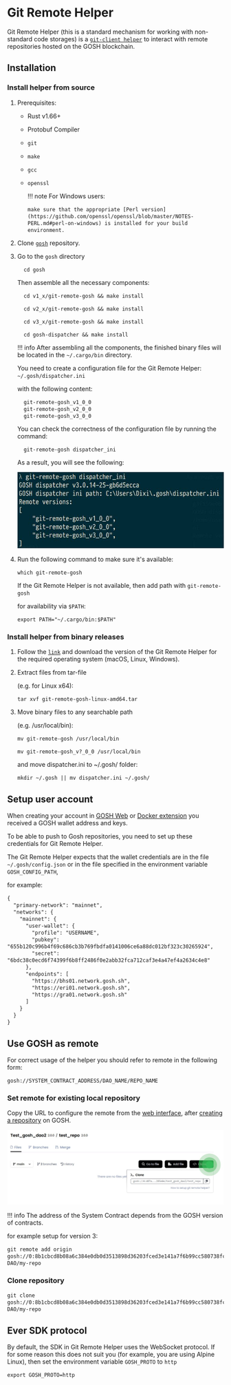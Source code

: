 # __Git Remote Helper__

Git Remote Helper (this is a standard mechanism for working with non-standard code storages) is a [`git-client helper`](https://git-scm.com/docs/gitremote-helpers#_description) to interact with remote repositories hosted on the GOSH blockchain. 

## __Installation__
### __Install helper from source__

1. Prerequisites:

      - Rust v1.66+
      - Protobuf Compiler
      - `git`
      - `make`
      - `gcc`
      - `openssl`

        !!! note
            For Windows users:
            
            make sure that the appropriate [Perl version](https://github.com/openssl/openssl/blob/master/NOTES-PERL.md#perl-on-windows) is installed for your build environment.

2. Clone [`gosh`](https://github.com/gosh-sh/gosh) repository.

3. Go to the `gosh` directory

    ```
      cd gosh
    ``` 

    Then assemble all the necessary components:

    ```
      cd v1_x/git-remote-gosh && make install
    ```

    ```
      cd v2_x/git-remote-gosh && make install
    ```

    ```
      cd v3_x/git-remote-gosh && make install
    ```

    ```
      cd gosh-dispatcher && make install
    ```

    !!! info
        After assembling all the components, the finished binary files will be located in the `~/.cargo/bin` directory.


      You need to create a configuration file for the Git Remote Helper: `~/.gosh/dispatcher.ini`

      with the following content:

    ```
      git-remote-gosh_v1_0_0
      git-remote-gosh_v2_0_0
      git-remote-gosh_v3_0_0
    ```


      You can check the correctness of the configuration file by running the command:

    ```
      git-remote-gosh dispatcher_ini
    ```


      As a result, you will see the following:

      ![](../images/git_remote_helper_dispatcher_ini.jpg)


4. Run the following command to make sure it's available:

    ```
    which git-remote-gosh
    ```

    If the Git Remote Helper is not available, then add path with `git-remote-gosh`
    
    for availability via `$PATH`:

    ```
    export PATH="~/.cargo/bin:$PATH"
    ```


### __Install helper from binary releases__


1. Follow the [`link`](https://github.com/gosh-sh/gosh/releases)
and download the version of the Git Remote Helper for the required operating system (macOS, Linux, Windows).

2. Extract files from tar-file

    (e.g. for Linux x64):

    ```
    tar xvf git-remote-gosh-linux-amd64.tar
    ```

3. Move binary files to any searchable path

    (e.g. /usr/local/bin):

      ```
      mv git-remote-gosh /usr/local/bin
      ```

      ```
      mv git-remote-gosh_v?_0_0 /usr/local/bin
      ```

    and move dispatcher.ini to ~/.gosh/ folder:

    ```
    mkdir ~/.gosh || mv dispatcher.ini ~/.gosh/
    ```


## __Setup user account__

When creating your account in [GOSH Web](gosh-web.md) or [Docker extension](docker-extension.md) you received a GOSH wallet address and keys.

To be able to push to Gosh repositories, you need to set up these credentials for Git Remote Helper.

The Git Remote Helper expects that the wallet credentials are in the file `~/.gosh/config.json` or in the file specified in the environment variable `GOSH_CONFIG_PATH`,

for example:

```
{
  "primary-network": "mainnet",
  "networks": {
    "mainnet": {
      "user-wallet": {
        "profile": "USERNAME",
        "pubkey": "655b120c996b4f69c686cb3b769fbdfa0141006ce6a88dc012bf323c30265924",
        "secret": "6bdc38c0ecd6f74399f6b8ff2486f0e2abb32fca712caf3e4a47ef4a2634c4e8"
      },
      "endpoints": [
        "https://bhs01.network.gosh.sh",
        "https://eri01.network.gosh.sh",
        "https://gra01.network.gosh.sh"
      ]
    }
  }
}
```

## __Use GOSH as remote__


For correct usage of the helper you should refer to remote in the following form:

```
gosh://SYSTEM_CONTRACT_ADDRESS/DAO_NAME/REPO_NAME
```
### __Set remote for existing local repository__

Сopy the URL to configure the remote from the [web interface](https://app.gosh.sh/), after [creating a repository](gosh-web.md#create-repository) on GOSH.

![](../images/git_remote_helper_url_set_R_for_existing_local_repository.jpg)

!!! info
    The address of the System Contract depends from the GOSH version of contracts.

for example setup for version 3:

```
git remote add origin gosh://0:8b1cbcd8b08a6c384e0db0d3513898d36203fced3e141a7f6b99cc580738fc22/my-DAO/my-repo
```
### __Clone repository__

```
git clone gosh://0:8b1cbcd8b08a6c384e0db0d3513898d36203fced3e141a7f6b99cc580738fc22/my-DAO/my-repo
```

## __Ever SDK protocol__


By default, the SDK in Git Remote Helper uses the WebSocket protocol. If for some reason this does not suit you (for example, you are using Alpine Linux), then set the environment variable `GOSH_PROTO` to `http`

```
export GOSH_PROTO=http
```
